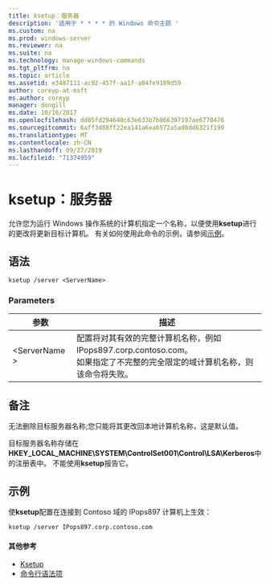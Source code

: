 ```yaml
---
title: ksetup：服务器
description: '适用于 * * * * 的 Windows 命令主题 '
ms.custom: na
ms.prod: windows-server
ms.reviewer: na
ms.suite: na
ms.technology: manage-windows-commands
ms.tgt_pltfrm: na
ms.topic: article
ms.assetid: e3407111-ac92-457f-aa1f-a04fe9109d59
author: coreyp-at-msft
ms.author: coreyp
manager: dongill
ms.date: 10/16/2017
ms.openlocfilehash: dd05fd294640c63e633b7b866307197ae6770476
ms.sourcegitcommit: 6aff3d88ff22ea141a6ea6572a5ad8dd6321f199
ms.translationtype: MT
ms.contentlocale: zh-CN
ms.lasthandoff: 09/27/2019
ms.locfileid: "71374959"
---
```

# <a name="ksetupserver"></a>ksetup：服务器



允许您为运行 Windows 操作系统的计算机指定一个名称，以便使用**ksetup**进行的更改将更新目标计算机。 有关如何使用此命令的示例，请参阅[示例](#BKMK_Examples)。

## <a name="syntax"></a>语法

```
ksetup /server <ServerName>
```

### <a name="parameters"></a>Parameters

|参数|描述|
|---------|-----------|
|\<ServerName >|配置将对其有效的完整计算机名称，例如 IPops897.corp.contoso.com。</br>如果指定了不完整的完全限定的域计算机名称，则该命令将失败。|

## <a name="remarks"></a>备注

无法删除目标服务器名称;您只能将其更改回本地计算机名称，这是默认值。

目标服务器名称存储在**HKEY_LOCAL_MACHINE\SYSTEM\ControlSet001\Control\LSA\Kerberos**中的注册表中。 不能使用**ksetup**报告它。

## <a name="BKMK_Examples"></a>示例

使**ksetup**配置在连接到 Contoso 域的 IPops897 计算机上生效：
```
ksetup /server IPops897.corp.contoso.com
```

#### <a name="additional-references"></a>其他参考

-   [Ksetup](ksetup.md)
-   [命令行语法项](command-line-syntax-key.md)
